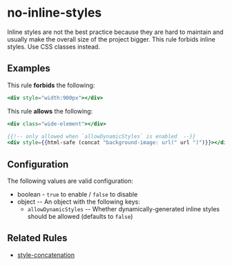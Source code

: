 # no-inline-styles

Inline styles are not the best practice because they are hard to maintain and usually make the overall size of the project bigger. This rule forbids inline styles. Use CSS classes instead.

## Examples

This rule **forbids** the following:

```hbs
<div style="width:900px"></div>
```

This rule **allows** the following:

```hbs
<div class="wide-element"></div>
```

```hbs
{{!-- only allowed when `allowDynamicStyles` is enabled  --}}
<div style={{html-safe (concat "background-image: url(" url ")")}}></div>
```

## Configuration

 The following values are valid configuration:

* boolean - `true` to enable / `false` to disable
* object -- An object with the following keys:
  * `allowDynamicStyles` -- Whether dynamically-generated inline styles should be allowed (defaults to `false`)

## Related Rules

* [style-concatenation](style-concatenation.md)
